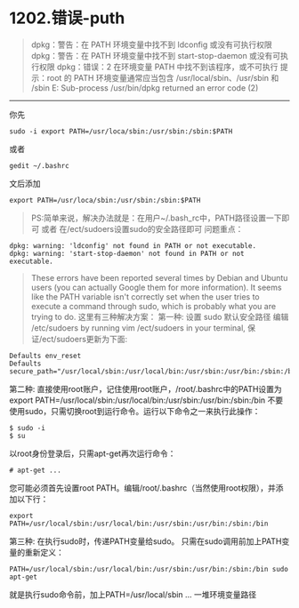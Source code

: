 # 1202.错误-puth
>dpkg：警告：在 PATH 环境变量中找不到 ldconfig 或没有可执行权限
>dpkg：警告：在 PATH 环境变量中找不到 start-stop-daemon 或没有可执行权限
>dpkg：错误：2 在环境变量 PATH 中找不到该程序，或不可执行
>提示：root 的 PATH 环境变量通常应当包含 /usr/local/sbin、/usr/sbin 和 /sbin
>E: Sub-process /usr/bin/dpkg returned an error code (2) 
---
你先
```
sudo -i export PATH=/usr/loca/sbin:/usr/sbin:/sbin:$PATH
```
或者
```
gedit ~/.bashrc
```
文后添加
```
export PATH=/usr/loca/sbin:/usr/sbin:/sbin:$PATH
```
>PS:简单来说，解决办法就是：在用户~/.bash_rc中，PATH路径设置一下即可 或者 在/ect/sudoers设置sudo的安全路径即可
问题重点：
```
dpkg: warning: 'ldconfig' not found in PATH or not executable.
dpkg: warning: 'start-stop-daemon' not found in PATH or not executable.
```
>These errors have been reported several times by Debian and Ubuntu users (you can actually Google them for more information).
It seems like the PATH variable isn't correctly set when the user tries to execute a command through sudo, which is probably what you are trying to do.
这里有三种解决方案：
第一种: 设置 sudo 默认安全路径
编辑 /etc/sudoers by running vim /ect/sudoers in your terminal, 保证/ect/sudoers更新为下面:
```
Defaults env_reset
Defaults secure_path="/usr/local/sbin:/usr/local/bin:/usr/sbin:/usr/bin:/sbin:/bin"
```
第二种: 直接使用root账户，记住使用root账户，/root/.bashrc中的PATH设置为
export PATH=/usr/local/sbin:/usr/local/bin:/usr/sbin:/usr/bin:/sbin:/bin
不要使用sudo，只需切换root到运行命令。运行以下命令之一来执行此操作：
```
$ sudo -i
$ su 
```
以root身份登录后，只需apt-get再次运行命令：
```
# apt-get ...
```
您可能必须首先设置root PATH。编辑/root/.bashrc（当然使用root权限），并添加以下行：
```
export PATH=/usr/local/sbin:/usr/local/bin:/usr/sbin:/usr/bin:/sbin:/bin
```
第三种: 在执行sudo时，传递PATH变量给sudo。
只需在sudo调用前加上PATH变量的重新定义：
```
PATH=/usr/local/sbin:/usr/local/bin:/usr/sbin:/usr/bin:/sbin:/bin sudo apt-get
```
就是执行sudo命令前，加上PATH=/usr/local/sbin ... 一堆环境变量路径